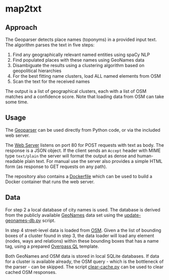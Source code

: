 # map2txt

## Approach
The Geoparser detects place names (toponyms) in a provided input text. The algorithm parses the text in five steps:

1. Find any geographically relevant named entities using spaCy NLP
2. Find populated places with these names using GeoNames data
3. Disambiguate the results using a clustering algorithm based on geopolitical hierarchies
3. For the best fitting name clusters, load ALL named elements from OSM
4. Scan the text for the received names

The output is a list of geographical clusters, each with a list of OSM matches and a confidence score. Note that loading data from OSM can take some time.

## Usage

The [Geoparser](parser.py) can be used directly from Python code, or via the included web server.

The [Web Server](server.py) listens on port 80 for POST requests with text as body. The response is a JSON object. If the client sends an `Accept` header with MIME type `text/plain` the server will format the output as dense and human-readable plain text. For manual use the server also provides a simple HTML form (as response to GET requests on any path).

The repository also contains a [Dockerfile](Dockerfile) which can be used to build a Docker container that runs the web server.

## Data

For step 2 a local database of city names is used. The database is derived from the publicly available [GeoNames](http://www.geonames.org) data set using the [update-geonames-db.py](update-geonames-db.py) script.

In step 4 street-level data is loaded from [OSM](https://www.openstreetmap.org). Given a the list of bounding boxes of a cluster found in step 3, the data loader will load any element (nodes, ways and relations) within these bounding boxes that has a name tag, using a prepared [Overpass QL](https://wiki.openstreetmap.org/wiki/Overpass_API/Overpass_QL) template.

Both GeoNames and OSM data is stored in local SQLite databases. If data for a cluster is available already, the OSM query - which is the bottleneck of the parser - can be skipped. The script [clear-cache.py](clear-cache.py) can be used to clear cached OSM responses.
